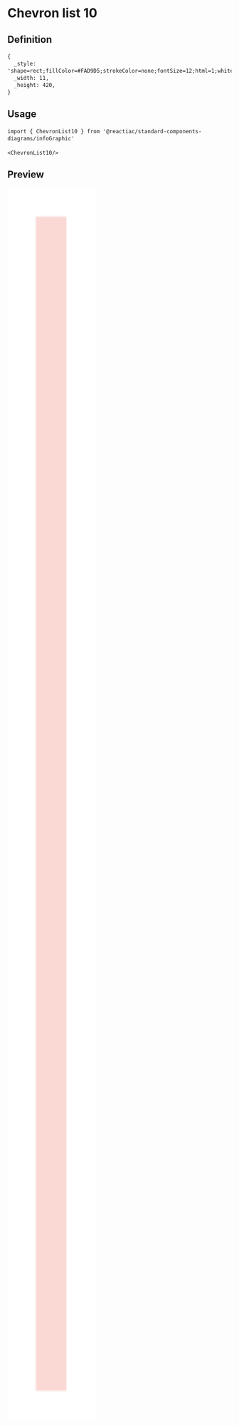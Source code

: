 # Chevron list 10

## Definition

```
{
  _style: 'shape=rect;fillColor=#FAD9D5;strokeColor=none;fontSize=12;html=1;whiteSpace=wrap;align=left;verticalAlign=top;spacing=5;rounded=0;',
  _width: 11,
  _height: 420,
}
```

## Usage

```
import { ChevronList10 } from '@reactiac/standard-components-diagrams/infoGraphic'

<ChevronList10/>
```

## Preview

<img src="./chevron-list-10.png" width="200"/>

